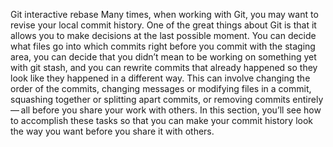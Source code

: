 Git interactive rebase
Many times, when working with Git, you may want to revise your local commit history. One of the great things about Git is that it allows you to make decisions at the last possible moment. You can decide what files go into which commits right before you commit with the staging area, you can decide that you didn’t mean to be working on something yet with git stash, and you can rewrite commits that already happened so they look like they happened in a different way. This can involve changing the order of the commits, changing messages or modifying files in a commit, squashing together or splitting apart commits, or removing commits entirely — all before you share your work with others.
In this section, you’ll see how to accomplish these tasks so that you can make your commit history look the way you want before you share it with others.